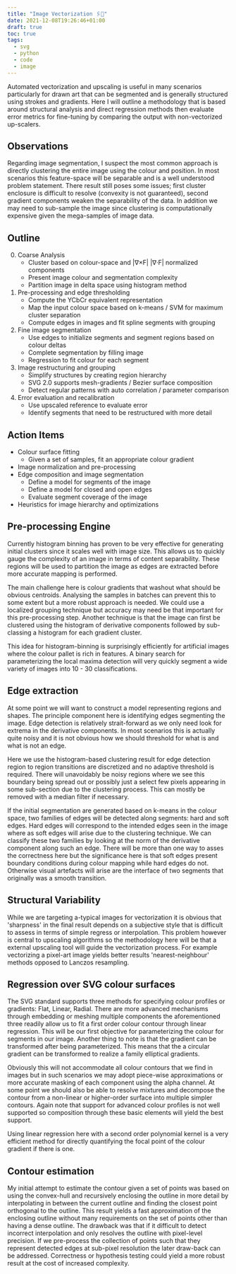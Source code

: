 ```yaml
---
title: "Image Vectorization 🖇🍮"
date: 2021-12-08T19:26:46+01:00
draft: true
toc: true
tags:
  - svg
  - python
  - code
  - image
---
```



Automated vectorization and upscaling is useful in many scenarios particularly
for drawn art that can be segmented and is generally structured using strokes
and gradients. Here I will outline a methodology that is based around
structural analysis and direct regression methods then evaluate error metrics
for fine-tuning by comparing the output with non-vectorized up-scalers.


## Observations

Regarding image segmentation, I suspect the most common approach is directly
clustering the entire image using the colour and position. In
most scenarios this feature-space will be separable and is a well understood
problem statement. There result still poses some issues; first cluster enclosure
is difficult to resolve (convexity is not guaranteed), second gradient
components weaken the separability of the data. In addition we may need to
sub-sample the image since clustering is computationally expensive given the
mega-samples of image data.

## Outline

0. Coarse Analysis
    - Cluster based on colour-space and |∇×F| |∇·F| normalized components
    - Present image colour and segmentation complexity
    - Partition image in delta space using histogram method
1. Pre-processing and edge thresholding
    - Compute the YCbCr equivalent representation
    - Map the input colour space based on k-means / SVM for maximum cluster separation
    - Compute edges in images and fit spline segments with grouping
2. Fine image segmentation
    - Use edges to initialize segments and segment regions based on colour deltas
    - Complete segmentation by filling image
    - Regression to fit colour for each segment
4. Image restructuring and grouping
    - Simplify structures by creating region hierarchy
    - SVG 2.0 supports mesh-gradients / Bezier surface composition
    - Detect regular patterns with auto correlation / parameter comparison
3. Error evaluation and recalibration
    - Use upscaled reference to evaluate error
    - Identify segments that need to be restructured with more detail


## Action Items

 - Colour surface fitting
    - Given a set of samples, fit an appropriate colour gradient
 - Image normalization and pre-processing
 - Edge composition and image segmentation
    - Define a model for segments of the image
    - Define a model for closed and open edges
    - Evaluate segment coverage of the image
 - Heuristics for image hierarchy and optimizations


## Pre-processing Engine

Currently histogram binning has proven to be very effective for generating
initial clusters since it scales well with image size. This allows us to
quickly gauge the complexity of an image in terms of content separability.
These regions will be used to partition the image as edges are extracted
before more accurate mapping is performed.

The main challenge here is colour gradients that washout what should be
obvious centroids. Analysing the samples in batches can prevent this to some
extent but a more robust approach is needed. We could use a localized grouping
technique but accuracy may need be that important for this pre-processing step.
Another technique is that the image can first be clustered using the histogram
of derivative components followed by sub-classing a histogram for each gradient
cluster.

This idea for histogram-binning is surprisingly efficiently for artificial
images where the colour pallet is rich in features. A binary search for
parameterizing the local maxima detection will very quickly segment a wide
variety of images into 10 - 30 classifications.

## Edge extraction

At some point we will want to construct a model representing regions and shapes.
The principle component here is identifying edges segmenting the image. Edge
detection is relatively strait-forward as we only need look for extrema in the
derivative components. In most scenarios this is actually quite noisy and
it is not obvious how we should threshold for what is and what is not an edge.

Here we use the histogram-based clustering result for edge detection region to
region transitions are discretized and no adaptive threshold is required.
There will unavoidably be noisy regions where we see this boundary being spread
out or possibly just a select few pixels appearing in some sub-section due to
the clustering process. This can mostly be removed with a median filter if
necessary.

If the initial segmentation are generated based on k-means in the colour space,
two families of edges will be detected along segments: hard and soft edges.
Hard edges will correspond to the intended edges seen in the image where as
soft edges will arise due to the clustering technique. We can classify these
two families by looking at the norm of the derivative component along such an
edge. There will be more than one way to asses the correctness here but the
significance here is that soft edges present boundary conditions during colour
mapping while hard edges do not. Otherwise visual artefacts will arise are the
interface of two segments that originally was a smooth transition.


## Structural Variability

While we are targeting a-typical images for vectorization it is obvious that
'sharpness' in the final result depends on a subjective style that is difficult
to assess in terms of simple regress or interpolation. This problem however is
central to upscaling algorithms so the methodology here will be that a external
upscaling tool will guide the vectorization process. For example vectorizing
a pixel-art image yields better results 'nearest-neighbour' methods opposed to
Lanczos resampling.


## Regression over SVG colour surfaces

The SVG standard supports three methods for specifying colour profiles or
gradients: Flat, Linear, Radial. There are more advanced mechanisms through
embedding or meshing multiple components the aforementioned three readily
allow us to fit a first order colour contour through linear
regression. This will be our first objective for parameterizing
the colour for segments in our image. Another thing to note is that the gradient
can be transformed after being parameterized. This means that the a circular
gradient can be transformed to realize a family elliptical gradients.

Obviously this will not accommodate all colour contours that we find in images
but in such scenarios we may adopt piece-wise approximations or more accurate
masking of each component using the alpha channel. At some point we should
also be able to resolve mixtures and decompose the contour from a non-linear
or higher-order surface into multiple simpler contours. Again note that support
for advanced colour profiles is not well supported so composition through
these basic elements will yield the best support.

Using linear regression here with a second order polynomial kernel is a very
efficient method for directly quantifying the focal point of the colour
gradient if there is one.


## Contour estimation

My initial attempt to estimate the contour given a set of points was based on
using the convex-hull and recursively enclosing the outline in more detail
by interpolating in between the current outline and finding the closest point
orthogonal to the outline. This result yields a fast approximation of the
enclosing outline without many requirements on the set of points other than
having a dense outline. The drawback was that if it difficult to detect
incorrect interpolation and only resolves the outline with pixel-level
precision. If we pre-process the collection of points such that they
represent detected edges at sub-pixel resolution the later draw-back can be
addressed. Correctness or hypothesis testing could yield a more robust result
at the cost of increased complexity.
